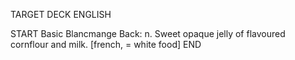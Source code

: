 TARGET DECK
ENGLISH

START
Basic
Blancmange
Back: n. Sweet opaque jelly of flavoured cornflour and milk. [french, = white food]
END
